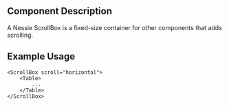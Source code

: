 Component Description
---------------------

A Nessie ScrollBox is a fixed-size container for other components that adds scrolling.

Example Usage
-------------

    <ScrollBox scroll="horizontal">
    	<Table>
    		...
    	</Table>
    </ScrollBox>

